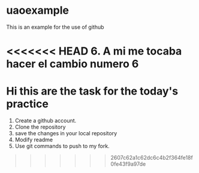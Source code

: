 # uaoexample
This is an example for the use of github

<<<<<<< HEAD
6. A mi me tocaba hacer el cambio numero 6
=======
# Hi this are the task for the today's practice

1. Create a github account.
2. Clone the repository
4. save the changes in your local repository
5. Modify readme
8. Use git commands to push to my fork.

>>>>>>> 2607c62a1c62dc6c4b2f364fe18f0fe43f9a97de
